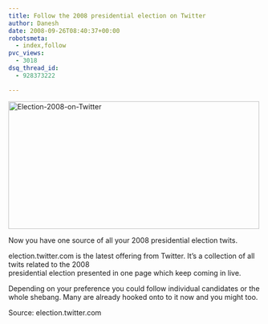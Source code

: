 ```yaml
---
title: Follow the 2008 presidential election on Twitter
author: Danesh
date: 2008-09-26T08:40:37+00:00
robotsmeta:
  - index,follow
pvc_views:
  - 3018
dsq_thread_id:
  - 928373222

---
```

[<img loading="lazy" src="http://farm4.static.flickr.com/3067/2889678430_ef486ea030.jpg" alt="Election-2008-on-Twitter" width="500" height="254" />][1]

Now you have one source of all your 2008 presidential election twits.

election.twitter.com is the latest offering from Twitter. It&#8217;s a collection of all twits related to the 2008  
presidential election presented in one page which keep coming in live.

Depending on your preference you could follow individual candidates or the whole shebang. Many are already hooked onto to it now and you might too.

Source: election.twitter.com

 [1]: http://www.flickr.com/photos/dannyportal/2889678430/ "Election-2008-on-Twitter by Danesh Manoharan, on Flickr"